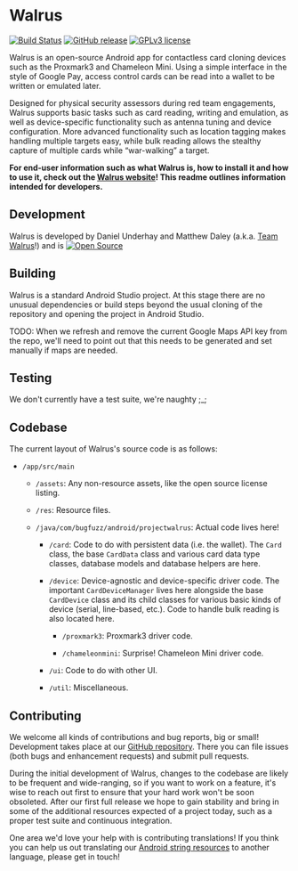 # Walrus
[![Build Status](https://img.shields.io/badge/build-alpha-orange.svg)](https://play.google.com/store/apps/details?id=com.bugfuzz.android.projectwalrus&pcampaignid=MKT-Other-global-all-co-prtnr-py-PartBadge-Mar2515-1)
[![GitHub release](https://img.shields.io/badge/release-v0.1-blue.svg)](https://github.com/TeamWalrus/Walrus/releases/)
[![GPLv3 license](https://img.shields.io/badge/License-GPLv3-blue.svg)](https://github.com/TeamWalrus/Walrus/blob/master/LICENSE)

Walrus is an open-source Android app for contactless card cloning devices such as the Proxmark3 and Chameleon Mini. Using a simple interface in the style of Google Pay, access control cards can be read into a wallet to be written or emulated later.

Designed for physical security assessors during red team engagements, Walrus supports basic tasks such as card reading, writing and emulation, as well as device-specific functionality such as antenna tuning and device configuration. More advanced functionality such as location tagging makes handling multiple targets easy, while bulk reading allows the stealthy capture of multiple cards while “war-walking” a target.

**For end-user information such as what Walrus is, how to install it and how to use it, check out the [Walrus website](https://walrus.app/)! This readme outlines information intended for developers.**

## Development

Walrus is developed by Daniel Underhay and Matthew Daley (a.k.a. [Team Walrus](mailto:team@walrus.app)!) and is [![Open Source](https://badges.frapsoft.com/os/v3/open-source.svg?v=103)]()

## Building

Walrus is a standard Android Studio project. At this stage there are no unusual dependencies or build steps beyond the usual cloning of the repository and opening the project in Android Studio.

TODO: When we refresh and remove the current Google Maps API key from the repo, we'll need to point out that this needs to be generated and set manually if maps are needed.

## Testing

We don't currently have a test suite, we're naughty ;\_;

## Codebase

The current layout of Walrus's source code is as follows:

* `/app/src/main`

  * `/assets`: Any non-resource assets, like the open source license listing.

  * `/res`: Resource files.

  * `/java/com/bugfuzz/android/projectwalrus`: Actual code lives here!

    * `/card`: Code to do with persistent data (i.e. the wallet). The `Card` class, the base `CardData` class and various card data type classes, database models and database helpers are here.

    * `/device`: Device-agnostic and device-specific driver code. The important `CardDeviceManager` lives here alongside the base `CardDevice` class and its child classes for various basic kinds of device (serial, line-based, etc.). Code to handle bulk reading is also located here.

      * `/proxmark3`: Proxmark3 driver code.

      * `/chameleonmini`: Surprise! Chameleon Mini driver code.

    * `/ui`: Code to do with other UI.

    * `/util`: Miscellaneous.

## Contributing

We welcome all kinds of contributions and bug reports, big or small! Development takes place at our [GitHub repository](https://github.com/TeamWalrus/Walrus). There you can file issues (both bugs and enhancement requests) and submit pull requests.

During the initial development of Walrus, changes to the codebase are likely to be frequent and wide-ranging, so if you want to work on a feature, it's wise to reach out first to ensure that your hard work won't be soon obsoleted. After our first full release we hope to gain stability and bring in some of the additional resources expected of a project today, such as a proper test suite and continuous integration.

One area we'd love your help with is contributing translations! If you think you can help us out translating our [Android string resources](https://github.com/TeamWalrus/Walrus/blob/master/app/src/main/res/values/strings.xml) to another language, please get in touch!
